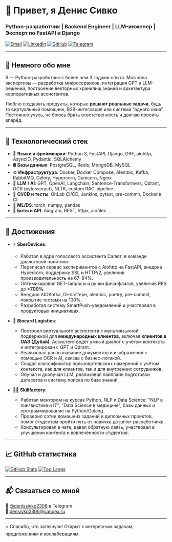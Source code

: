 # 👋 Привет, я Денис Сивко
### Python-разработчик | Backend Engineer | LLM-инженер | Эксперт по FastAPI и Django

[![Email](https://img.shields.io/badge/email-densivko2306@yandex.ru-c14438?style=flat-square&logo=gmail&logoColor=white)](mailto:densivko2306@yandex.ru)
[![LinkedIn](https://img.shields.io/badge/-denissivko-0072b1?style=flat-square&logo=linkedin&logoColor=white)](https://www.linkedin.com/in/denissivko/)
[![GitHub](https://img.shields.io/badge/-DenisSivko-grey?style=flat-square&logo=github&logoColor=white)](https://github.com/DenisSivko/)
[![Telegram](https://img.shields.io/badge/Telegram-@denissivko2306-26A5E4?style=flat-square&logo=telegram&logoColor=white)](https://t.me/denissivko2306)

---

## 🧠 Немного обо мне

Я — Python-разработчик с более чем 3 годами опыта. Моя зона экспертизы — разработка микросервисов, интеграция GPT и LLM-решений, построение векторных хранилищ знаний и архитектура корпоративных ассистентов.  

Люблю создавать продукты, которые **решают реальные задачи**, будь то виртуальный помощник, B2B-интеграция или система “одного окна”. Постоянно учусь, не боюсь брать ответственность и двигаю проекты вперёд.

---

## 🚀 Технологический стек

- 🐍 **Языки и фреймворки**: Python 3, FastAPI, Django, DRF, aiohttp, AsyncIO, Pydantic, SQLAlchemy  
- 🛢 **Базы данных**: PostgreSQL, Redis, MongoDB, MySQL  
- ⚙️ **Инфраструктура**: Docker, Docker Compose, Alembic, Kafka, RabbitMQ, Celery, Hypercorn, Gunicorn, Nginx  
- 🤖 **LLM / AI**: GPT, OpenAI, Langchain, Sentence-Transformers, Qdrant, OCR (pytesseract), NLTK, custom RAG-pipeline
- 🧪 **CI/CD и тесты**: GitLab CI/CD, Jenkins, pytest, pre-commit, Docker в CI
- 🧠 **ML/DS**: torch, numpy, pandas  
- 💬 **Боты и API**: Aiogram, REST, httpx, aiofiles  

---

## 📌 Достижения

- ⚡️ **SberDevices**:
  - Работал в ядре голосового ассистента Салют, в команде диалоговой политики.
  - Переписал сервис экспериментов с Aiohttp на FastAPI, внедрив Hypercorn, поддержку SSL и HTTP/2, увеличив производительность на 67–84%.
  - Оптимизировал GET-запросы и ручки фича-флагов, увеличив RPS до **+700%**.
  - Внедрил AIOKafka, DI-паттерн, alembic, poetry, pre-commit, покрытие тестами на 100%.
  - Разработал систему SmartPush-уведомлений и участвовал в продуктовых инициативах.

- 🧠 **Biocard Logistics**:
  - Построил виртуального ассистента с мультиязычной поддержкой для **международных клиентов**, включая **клиентов в ОАЭ (Дубай)**. Ассистент ведёт умный диалог с учётом контекста и интегрирован с GPT и Qdrant.
  - Реализовал распознавание документов и изображений с помощью OCR и AI, связав с бизнес-логикой.
  - Создал классификатор пользовательских намерений с учётом контекста, как для клиентов, так и для внутренних сотрудников.
  - Обучал и дообучал LLM, реализовал пайплайн подготовки датасетов и систему поиска по базе знаний.

- 👨‍🏫 **Skillfactory**:
  - Работал ментором на курсах Python, NLP и Data Science: "NLP в лингвистике и IT", "Data Science в медицине", базы данных и программирование на Python/Golang.
  - Проверил сотни домашних заданий и дипломных проектов, помог студентам пройти путь от новичка до junior-разработчика.
  - Консультировал в чате, давал обратную связь, участвовал в улучшении контента и вовлечённости студентов.

---

## 📈 GitHub статистика

[![GitHub Stats](https://github-readme-stats.vercel.app/api?username=DenisSivko&show_icons=true&theme=tokyonight&hide=issues)](https://github.com/DenisSivko/)
[![Top Langs](https://github-readme-stats.vercel.app/api/top-langs/?username=DenisSivko&layout=compact&langs_count=6&hide=roff,html,css&theme=tokyonight)](https://github.com/DenisSivko/)

---

## 📬 Связаться со мной

📨 [@denissivko2306](https://t.me/denissivko2306) в Telegram  
📧 [densivko2306@yandex.ru](mailto:densivko2306@yandex.ru)

---

⭐️ Спасибо, что заглянули! Открыт к интересным задачам, предложениям и коллаборациям.
